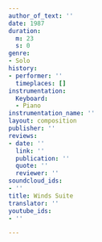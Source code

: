 ```yaml
---
author_of_text: ''
date: 1987
duration:
  m: 23
  s: 0
genre:
- Solo
history:
- performer: ''
  timeplaces: []
instrumentation:
  Keyboard:
  - Piano
instrumentation_name: ''
layout: composition
publisher: ''
reviews:
- date: ''
  link: ''
  publication: ''
  quote: ''
  reviewer: ''
soundcloud_ids:
- ''
title: Winds Suite
translator: ''
youtube_ids:
- ''

---
```

